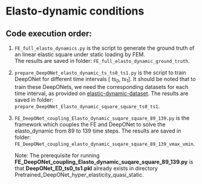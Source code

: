 # Elasto-dynamic conditions  
## Code execution order:  
1. `FE_full_elasto_dynamics.py` is the script to generate the ground truth of an linear elastic square under static loading by FEM.  
   The results are saved in folder: `FE_full_elasto_dynamic_ground_truth`.  

2. `prepare_DeepONet_elasto_dynamic_ts_ts0_ts1.py` is the script to train DeepONet for different time intervals [ $ts_0$, $ts_1$]. It should be noted that to train these DeepONets, we need the corresponding datasets for each time interval,
   as provided on [elastic-dynamic-dataset](https://livejohnshopkins-my.sharepoint.com/:f:/g/personal/wwang198_jh_edu/EpQ_n3R5_BJEi4dONwKmt6gBfWgHTd4Z-lShL8qXFKHgJQ?e=QSmSQ7).
   The results are saved in folder: `prepare_DeepONet_Elasto_dynamic_square_square_ts0_ts1`.  

4. `FE_DeepONet_coupling_Elasto_dynamic_suqare_square_89_139.py` is the framework which couples the FE and DeepONet to solve the elasto_dynamic from 89 to 139 time steps.
   The results are saved in folder: `FE_DeepONet_coupling_elasto_dynamic_suqare_square_89_139_vmax_vmin`.

   Note: The prerequisite for running **FE_DeepONet_coupling_Elasto_dynamic_suqare_square_89_139.py** is that **DeepONet_ED_ts0_ts1.pkl** already exists in directory Pretrained_DeepONet_hyper_elasticity_quasi_static.
